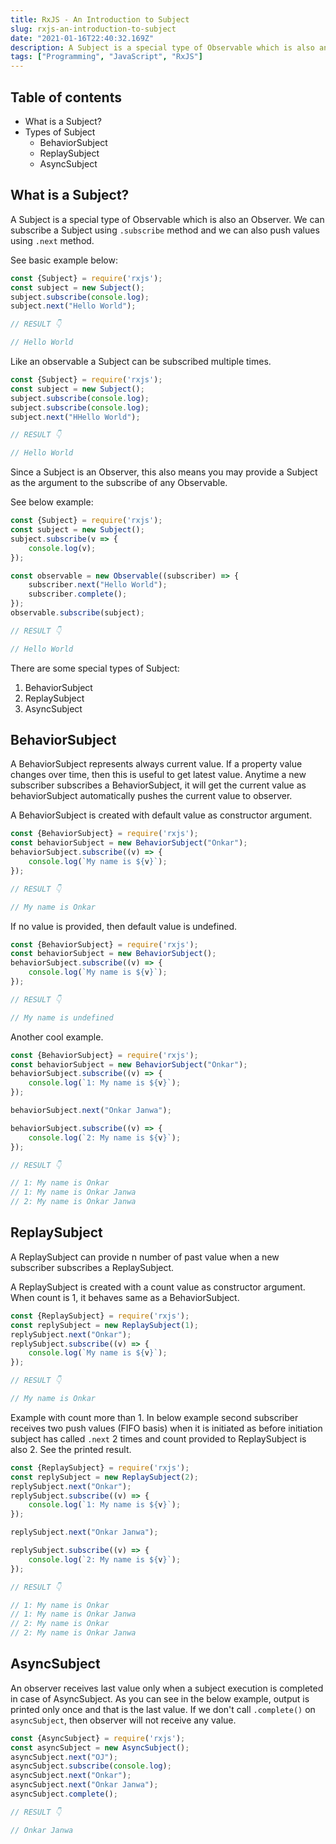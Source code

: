 ```yaml
---
title: RxJS - An Introduction to Subject
slug: rxjs-an-introduction-to-subject
date: "2021-01-16T22:40:32.169Z"
description: A Subject is a special type of Observable which is also an Observer. We can subscribe a Subject using `.subscribe` method and we can also push values using `.next` method.
tags: ["Programming", "JavaScript", "RxJS"]
---
```


## Table of contents

- What is a Subject?
- Types of Subject
  - BehaviorSubject
  - ReplaySubject
  - AsyncSubject

## What is a Subject?

A Subject is a special type of Observable which is also an Observer. We can subscribe a Subject using `.subscribe` method and we can also push values using `.next` method.

See basic example below:

```js
const {Subject} = require('rxjs');
const subject = new Subject();
subject.subscribe(console.log);
subject.next("Hello World");

// RESULT 👇

// Hello World
```

Like an observable a Subject can be subscribed multiple times.

```js
const {Subject} = require('rxjs');
const subject = new Subject();
subject.subscribe(console.log);
subject.subscribe(console.log);
subject.next("HHello World");

// RESULT 👇

// Hello World
```

Since a Subject is an Observer, this also means you may provide a Subject as the argument to the subscribe of any Observable.

See below example:

```js
const {Subject} = require('rxjs');
const subject = new Subject();
subject.subscribe(v => {
	console.log(v);
});

const observable = new Observable((subscriber) => {
	subscriber.next("Hello World");
	subscriber.complete();
});
observable.subscribe(subject);

// RESULT 👇

// Hello World
```

There are some special types of Subject:
1. BehaviorSubject
2. ReplaySubject
3. AsyncSubject

## BehaviorSubject

A BehaviorSubject represents always current value. If a property value changes over time, then this is useful to get latest value. Anytime a new subscriber subscribes a BehaviorSubject, it will get the current value as behaviorSubject automatically pushes the current value to observer.

A BehaviorSubject is created with default value as constructor argument.

```js
const {BehaviorSubject} = require('rxjs');
const behaviorSubject = new BehaviorSubject("Onkar");
behaviorSubject.subscribe((v) => {
    console.log(`My name is ${v}`);
});

// RESULT 👇

// My name is Onkar
```

If no value is provided, then default value is undefined.

```js
const {BehaviorSubject} = require('rxjs');
const behaviorSubject = new BehaviorSubject();
behaviorSubject.subscribe((v) => {
    console.log(`My name is ${v}`);
});

// RESULT 👇

// My name is undefined
```

Another cool example.

```js
const {BehaviorSubject} = require('rxjs');
const behaviorSubject = new BehaviorSubject("Onkar");
behaviorSubject.subscribe((v) => {
    console.log(`1: My name is ${v}`);
});

behaviorSubject.next("Onkar Janwa");

behaviorSubject.subscribe((v) => {
    console.log(`2: My name is ${v}`);
});

// RESULT 👇

// 1: My name is Onkar
// 1: My name is Onkar Janwa
// 2: My name is Onkar Janwa
```

## ReplaySubject

A ReplaySubject can provide n number of past value when a new subscriber subscribes a ReplaySubject.

A ReplaySubject is created with a count value as constructor argument. When count is 1, it behaves same as a BehaviorSubject.

```js
const {ReplaySubject} = require('rxjs');
const replySubject = new ReplaySubject(1);
replySubject.next("Onkar");
replySubject.subscribe((v) => {
    console.log(`My name is ${v}`);
});

// RESULT 👇

// My name is Onkar
```

Example with count more than 1. In below example second subscriber receives two push values (FIFO basis) when it is initiated as before initiation subject has called `.next` 2 times and count provided to ReplaySubject is also 2. See the printed result.

```js
const {ReplaySubject} = require('rxjs');
const replySubject = new ReplaySubject(2);
replySubject.next("Onkar");
replySubject.subscribe((v) => {
    console.log(`1: My name is ${v}`);
});

replySubject.next("Onkar Janwa");

replySubject.subscribe((v) => {
    console.log(`2: My name is ${v}`);
});

// RESULT 👇

// 1: My name is Onkar
// 1: My name is Onkar Janwa
// 2: My name is Onkar
// 2: My name is Onkar Janwa
```

## AsyncSubject

An observer receives last value only when a subject execution is completed in case of AsyncSubject. As you can see in the below example, output is printed only once and that is the last value. If we don't call `.complete()` on `asyncSubject`, then observer will not receive any value.

```js
const {AsyncSubject} = require('rxjs');
const asyncSubject = new AsyncSubject();
asyncSubject.next("OJ");
asyncSubject.subscribe(console.log);
asyncSubject.next("Onkar");
asyncSubject.next("Onkar Janwa");
asyncSubject.complete();

// RESULT 👇

// Onkar Janwa
```